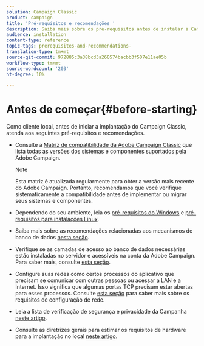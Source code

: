```yaml
---
solution: Campaign Classic
product: campaign
title: 'Pré-requisitos e recomendações '
description: Saiba mais sobre os pré-requisitos antes de instalar a Campanha (no local)
audience: installation
content-type: reference
topic-tags: prerequisites-and-recommendations-
translation-type: tm+mt
source-git-commit: 972885c3a38bcd3a260574bacbb3f507e11ae05b
workflow-type: tm+mt
source-wordcount: '203'
ht-degree: 10%

---
```



# Antes de começar{#before-starting}

Como cliente local, antes de iniciar a implantação do Campaign Classic, atenda aos seguintes pré-requisitos e recomendações.

* Consulte a [Matriz de compatibilidade da Adobe Campaign Classic](../../rn/using/compatibility-matrix.md) que lista todas as versões dos sistemas e componentes suportados pela Adobe Campaign.

   >[!NOTE]
   >
   >Esta matriz é atualizada regularmente para obter a versão mais recente do Adobe Campaign. Portanto, recomendamos que você verifique sistematicamente a compatibilidade antes de implementar ou migrar seus sistemas e componentes.

* Dependendo do seu ambiente, leia os [pré-requisitos do Windows](../../installation/using/prerequisites-of-campaign-installation-in-windows.md) e [pré-requisitos para instalações Linux](../../installation/using/prerequisites-of-campaign-installation-in-linux.md).
* Saiba mais sobre as recomendações relacionadas aos mecanismos de banco de dados [nesta seção](../../installation/using/database.md).
* Verifique se as camadas de acesso ao banco de dados necessárias estão instaladas no servidor e acessíveis na conta da Adobe Campaign. Para saber mais, consulte [esta seção](../../installation/using/application-server.md).
* Configure suas redes como certos processos do aplicativo que precisam se comunicar com outras pessoas ou acessar a LAN e a Internet. Isso significa que algumas portas TCP precisam estar abertas para esses processos. Consulte [esta seção](../../installation/using/network-configuration.md) para saber mais sobre os requisitos de configuração de rede.
* Leia a lista de verificação de segurança e privacidade da Campanha [neste artigo](https://helpx.adobe.com/br/campaign/kb/acc-security.html).
* Consulte as diretrizes gerais para estimar os requisitos de hardware para a implantação no local [neste artigo](https://helpx.adobe.com/br/campaign/kb/hardware-sizing-guide.html).
